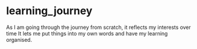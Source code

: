 # learning_journey
As I am going through the journey from scratch, it reflects my interests over time
It lets me put things into my own words and have my learning organised.
